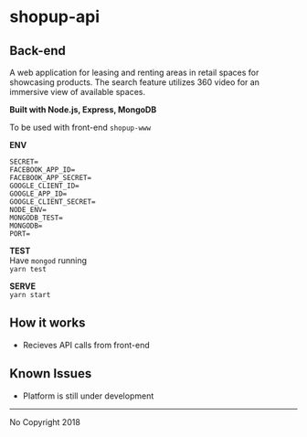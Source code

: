 # shopup-api

## Back-end
A web application for leasing and renting areas in retail spaces for showcasing products. The search feature  utilizes 360 video for an immersive view of available spaces.

**Built with Node.js, Express, MongoDB**

To be used with front-end `shopup-www`

**ENV**
```
SECRET=
FACEBOOK_APP_ID=
FACEBOOK_APP_SECRET=
GOOGLE_CLIENT_ID=
GOOGLE_APP_ID=
GOOGLE_CLIENT_SECRET=
NODE_ENV=
MONGODB_TEST=
MONGODB=
PORT=
```

**TEST**
<br> Have `mongod` running
<br> `yarn test`

**SERVE**
<br>`yarn start`

## How it works
* Recieves API calls from front-end

## Known Issues
* Platform is still under development

---
No Copyright 2018


